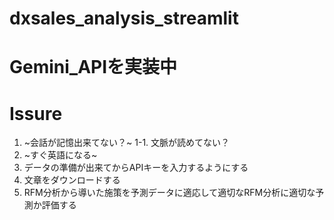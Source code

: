 # dxsales_analysis_streamlit
# Gemini_APIを実装中
# Issure
1. ~会話が記憶出来てない？~
  1-1. 文脈が読めてない？
1. ~すぐ英語になる~
1. データの準備が出来てからAPIキーを入力するようにする
1. 文章をダウンロードする
1. RFM分析から導いた施策を予測データに適応して適切なRFM分析に適切な予測か評価する
